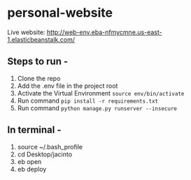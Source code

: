 # personal-website

Live website:
http://web-env.eba-nfmycmne.us-east-1.elasticbeanstalk.com/

## Steps to run -

1. Clone the repo
2. Add the .env file in the project root 
3. Activate the Virtual Environment `source env/bin/activate`
4. Run command `pip install -r requirements.txt`
5. Run command `python manage.py runserver --insecure`

## In terminal -
1. source ~/.bash_profile
2. cd Desktop/jacinto
3. eb open
4. eb deploy
